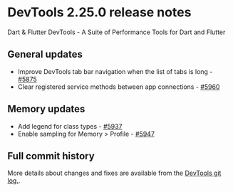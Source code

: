 
# DevTools 2.25.0 release notes

Dart & Flutter DevTools - A Suite of Performance Tools for Dart and Flutter

## General updates

- Improve DevTools tab bar navigation when the list of tabs is long - [#5875](https://github.com/flutter/devtools/pull/5875)
- Clear registered service methods between app connections - [#5960](https://github.com/flutter/devtools/pull/5960)

## Memory updates

- Add legend for class types - [#5937](https://github.com/flutter/devtools/pull/5937)
- Enable sampling for Memory > Profile - [#5947](https://github.com/flutter/devtools/pull/5947)

## Full commit history

More details about changes and fixes are available from the
[DevTools git log.](https://github.com/flutter/devtools/commits/master).